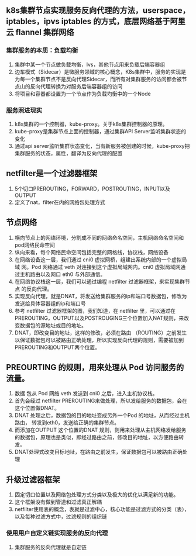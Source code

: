 ## k8s集群节点实现服务反向代理的方法，userspace，iptables，ipvs     iptables 的方式，底层网络基于阿里云 flannel 集群网络
### 集群服务的本质：负载均衡
1. 集群中某一个节点做负载均衡，lvs，其他节点用来负载后端容器组
2. 边车模式（Sidecar）是微服务领域的核心概念，K8s集群中，服务的实现是为每一个集群节点不是反向代理Sidecar，而所有对集群服务的访问都会被节点山的反向代理转换为对服务后端容器组的访问
3. 将项目和容器都设置为一个节点作为负载均衡中的一个Node

### 服务照进现实
1. k8s集群的一个控制器，kube-proxy。关于k8s集群控制器的原理。
2. kube-proxy是集群节点上面的控制器，通过集群API Server监听集群状态的变化
3. 通过api server监听集群状态变化，当有新服务被创建的时候，kube-proxy把集群服务的状态，属性，翻译为反向代理的配置

## netfilter是一个过滤器框架
1. 5个切口PREROUTING，FORWARD，POSTROUTING，INPUT以及OUTPUT
2. 定义了nat，filter在内的网络包处理方式

## 节点网络
1. 横向节点上的网络环境，分割成不同的网络命名空间，主机网络命名空间和pod网络民命空间
2. 纵向来看，每个网络民命空间包括完整的网格线，协议栈，网络设备
3. 在网络设备这一层，我们通过 cni0 虚拟网桥，组建出系统内部的一个虚拟局域 网。Pod 网络通过 veth 对连接到这个虚拟局域网内。cni0 虚拟局域网通过主机路由以及网口 eth0 与外部通信。
4. 在网络协议栈这一层，我们可以通过编程 netfilter 过滤器框架，来实现集群节点 的反向代理。
5. 实现反向代理，就是DNAT，将发送给集群服务的ip和端口号数据包，修改为发送给具体容器组的ip和端口号
6. 参考 netfilter 过滤器框架的图，我们知道，在 netfilter 里，可以通过在 PREROUTING，OUTPUT以及POSTROUGING三个位置加入NAT规则，来改变数据包的源地址或目的地址。
7. DNAT，即改变目的地址，这样的修改，必须在路由 （ROUTING）之前发生以保证数据包可以被路由正确处理，所以实现反向代理的规则，需要被加到PREROUTING和OUTPUT两个位置。

## PREOURTING 的规则，用来处理从 Pod 访问服务的流量。
1. 数据 包从 Pod 网络 veth 发送到 cni0 之后，进入主机协议栈。
2. 首先会经过 netfilter PREROUTING来做处理，所以发给服务的数据包，会在这个位置做DNAT。
3. DNAT 处理之后，数据包的目的地址变成另外一个Pod 的地址，从而经过主机路由， 转发到eth0，发送给正确的集群节点。
4. 而添加在OUTPUT 这个位置的DNAT 规则，则用来处理从主机网络发给服务 的数据包，原理也是类似，即经过路由之前，修改目的地址，以方便路由转发。
5. DNAT处理式改变目标地址，在路由之前发生，保证数据包可以被路由正确处理

## 升级过滤器框架
1. 固定切口位置以及网络包处理方式分类以及极大的优化以满足新的功能。
2. 这个框架没有做到管道和过滤真正解耦
3. netfilter使用表的概念，表就是过滤中心，核心功能是过滤方式的分类（表），以及每种过滤方式中，过滤规则的组织链

### 使用用户自定义链实现服务的反向代理
1. 集群服务的反向代理就是自定链
